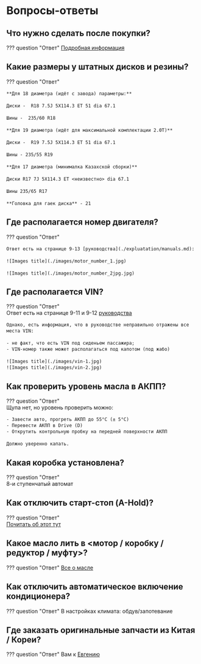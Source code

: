 # Вопросы-ответы


## Что нужно сделать после покупки?

??? question "Ответ"
    [Подробная информация](expluatation/new_car.md)

## Какие размеры у штатных дисков и резины?

??? question "Ответ"
    
    **Для 18 диаметра (идёт с завода) параметры:**
    
    Диски -  R18 7.5J 5X114.3 ET 51 dia 67.1

    Шины -  235/60 R18

    **Для 19 диаметра (идёт для максимальной комплектации 2.0T)**
    
    Диски -  R19 7.5J 5X114.3 ET 51 dia 67.1 
    
    Шины - 235/55 R19
    
    **Для 17 диаметра (минималка Казахской сборки)**
    
    Диски R17 7J 5X114.3 ET <неизвестно> dia 67.1 
    
    Шины 235/65 R17

    **Головка для гаек диска** - 21

## Где располагается номер двигателя?

??? question "Ответ"
    
    Ответ есть на странице 9-13 [руководства](./expluatation/manuals.md): 
    
    ![Images title](./images/motor_number_1.jpg)

    ![Images title](./images/motor_number_2jpg.jpg)

## Где располагается VIN?

??? question "Ответ"    
    Ответ есть на странице 9-11 и 9-12 [руководства](./expluatation/manuals.md)
    
    Однако, есть информация, что в руководстве неправильно отражены все места VIN:

    - не факт, что есть VIN под сиденьем пассажира;
    - VIN-номер также может располагаться под капотом (под жабо)
    
    ![Images title](./images/vin-1.jpg)
    ![Images title](./images/vin-2.jpg)

## Как проверить уровень масла в АКПП?

??? question "Ответ"  
    Щупа нет, но уровень проверить можно:

    - Завести авто, прогреть АКПП до 55°C (± 5°C)
    - Перевести АКПП в Drive (D)
    - Открутить контрольную пробку на передней поверхности АКПП
    
    Должно уверенно капать.

## Какая коробка установлена?
??? question "Ответ"  
    8-и ступенчатый автомат

## Как отключить старт-стоп (A-Hold)?
??? question "Ответ"  
    [Почитать об этот тут](improvement/start-stop-off.md)

## Какое масло лить в <мотор / коробку / редуктор / муфту>?

??? question "Ответ"
    [Все о масле](service/oil.md)

## Как отключить автоматическое включение кондиционера?

??? question "Ответ"
    В настройках климата: обдув/запотевание

## Где заказать оригинальные запчасти из Китая / Кореи?

??? question "Ответ"
    Вам к [Евгению](https://t.me/evgeen55)    
